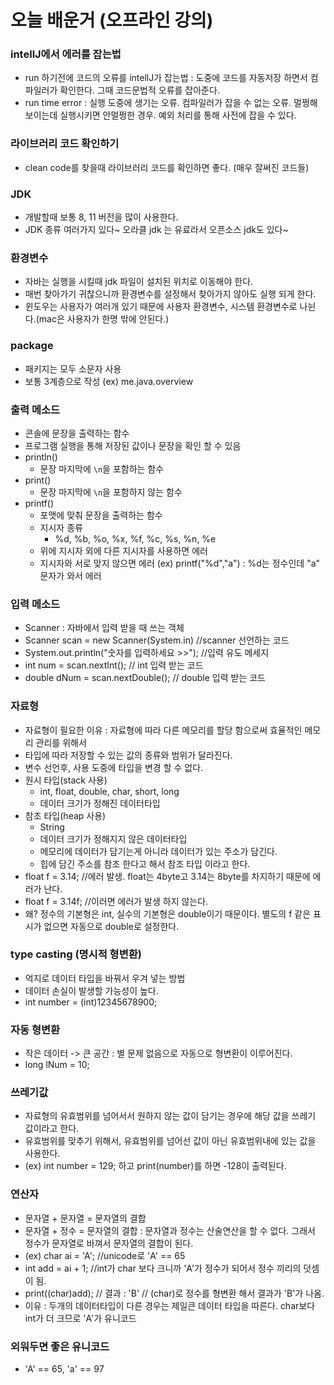 # 오늘 배운거 (오프라인 강의)

### intellJ에서 에러를 잡는법
- run 하기전에 코드의 오류를 intellJ가 잡는법 : 도중에 코드를 자동저장 하면서 컴파일러가 확인한다. 그때 코드문법적 오류를 잡아준다.
- run time error : 실행 도중에 생기는 오류. 컴파일러가 잡을 수 없는 오류. 멀쩡해 보이는데 실행시키면 안멀쩡한 경우. 예외 처리를 통해 사전에 잡을 수 있다.

### 라이브러리 코드 확인하기
- clean code를 찾을때 라이브러리 코드를 확인하면 좋다. (매우 잘써진 코드들)

### JDK
- 개발할때 보통 8, 11 버전을 많이 사용한다.
- JDK 종류 여러가지 있다~ 오라클 jdk 는 유료라서 오픈소스 jdk도 있다~

### 환경변수
- 자바는 실행을 시킬때 jdk 파일이 설치된 위치로 이동해야 한다.
- 매번 찾아가기 귀찮으니까 환경변수를 설정해서 찾아가지 않아도 실행 되게 한다.
- 윈도우는 사용자가 여러개 있기 때문에 사용자 환경변수, 시스템 환경변수로 나뉜다.(mac은 사용자가 한명 밖에 안된다.)

### package
- 패키지는 모두 소문자 사용
- 보통 3계층으로 작성 (ex) me.java.overview

### 출력 메소드
- 콘솔에 문장을 출력하는 함수
- 프로그램 실행을 통해 저장된 값이나 문장을 확인 할 수 있음
- println()
	- 문장 마지막에 `\n`을 포함하는 함수
- print()
	- 문장 마지막에 `\n`을 포함하지 않는 함수
- printf()
	- 포맷에 맞춰 문장을 출력하는 함수
	- 지시자 종류
		* %d, %b, %o, %x, %f, %c, %s, %n, %e
	- 위에 지시자 외에 다른 지시자를 사용하면 에러
	- 지시자와 서로 맞지 않으면 에러 (ex) printf("%d","a") : %d는 정수인데 "a" 문자가 와서 에러

### 입력 메소드
- Scanner : 자바에서 입력 받을 때 쓰는 객체
- Scanner scan = new Scanner(System.in) //scanner 선언하는 코드
- System.out.println("숫자를 입력하세요 >>"); //입력 유도 메세지
- int num = scan.nextInt(); // int 입력 받는 코드
- double dNum = scan.nextDouble(); // double 입력 받는 코드

### 자료형
- 자료형이 필요한 이유 : 자료형에 따라 다른 메모리를 할당 함으로써 효율적인 메모리 관리를 위해서
- 타입에 따라 저장할 수 있는 값의 종류와 범위가 달라진다.
- 변수 선언후, 사용 도중에 타입을 변경 할 수 없다.
- 원시 타입(stack 사용)
	- int, float, double, char, short, long
	- 데이터 크기가 정해진 데이터타입
- 참조 타입(heap 사용)
	- String
	- 데이터 크기가 정해지지 않은 데이터타입
	- 메모리에 데이터가 담기는게 아니라 데이터가 있는 주소가 담긴다. 
	- 힙에 담긴 주소를 참조 한다고 해서 참조 타입 이라고 한다.
- float f = 3.14; //에러 발생. float는 4byte고 3.14는 8byte를 차지하기 때문에 에러가 난다.
- float f = 3.14f; //이러면 에러가 발생 하지 않는다. 
- 왜? 정수의 기본형은 int, 실수의 기본형은 double이기 때문이다. 별도의 f 같은 표시가 없으면 자동으로 double로 설정한다.

### type casting (명시적 형변환)
- 억지로 데이터 타입을 바꿔서 우겨 넣는 방법
- 데이터 손실이 발생할 가능성이 높다. 
- int number = (int)12345678900;

### 자동 형변환
- 작은 데이터 -> 큰 공간 : 별 문제 없음으로 자동으로 형변환이 이루어진다. 
- long lNum = 10;

### 쓰레기값
- 자료형의 유효범위를 넘어서서 원하지 않는 값이 담기는 경우에 해당 값을 쓰레기 값이라고 한다.
- 유효범위를 맞추기 위해서, 유효범위를 넘어선 값이 아닌 유효범위내에 있는 값을 사용한다.
- (ex) int number = 129; 하고 print(number)를 하면 -128이 출력된다. 

### 연산자
- 문자열 + 문자열 = 문자열의 결합
- 문자열 + 정수 = 문자열의 결합  : 문자열과 정수는 산술연산을 할 수 없다. 그래서 정수가 문자열로 바껴서 문자열의 결합이 된다.
- (ex) char ai = 'A'; //unicode로 'A' == 65
- int add = ai + 1; //int가 char 보다 크니까 'A'가 정수가 되어서 정수 끼리의 덧셈이 됨.
- print((char)add); // 결과 : 'B' // (char)로 정수를 형변환 해서 결과가 'B'가 나옴.
- 이유 : 두개의 데이터타입이 다른 경우는 제일큰 데이터 타입을 따른다. char보다 int가 더 크므로 'A'가 유니코드

### 외워두면 좋은 유니코드
- 'A' == 65, 'a' == 97


